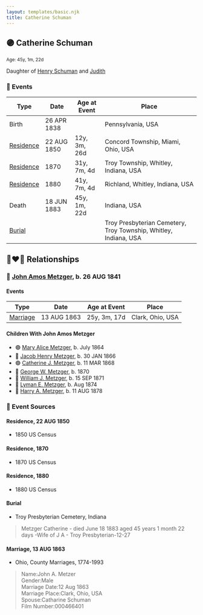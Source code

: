 ```yaml
---
layout: templates/basic.njk
title: Catherine Schuman
---
```

## 🟣 Catherine Schuman
<small>Age: 45y, 1m, 22d</small>

Daughter of [Henry Schuman](/people/6/6084048) and [Judith ](/people/9/94900602)

### 📆 Events

Type | Date | Age at Event | Place
------ | ------ | ------ | ------
Birth | 26 APR 1838 |  | Pennsylvania, USA
[Residence](#event-event-0) | 22 AUG 1850 | 12y, 3m, 26d | Concord Township, Miami, Ohio, USA
[Residence](#event-event-1) | 1870 | 31y, 7m, 4d | Troy Township, Whitley, Indiana, USA
[Residence](#event-event-2) | 1880 | 41y, 7m, 4d | Richland, Whitley, Indiana, USA
Death | 18 JUN 1883 | 45y, 1m, 22d | Indiana, USA
[Burial](#event-event-8) |  |  | Troy Presbyterian Cemetery, Troy Township, Whitley, Indiana, USA

## 👩‍❤️‍👨 Relationships

### 🔵 [John Amos Metzger](/people/2/28893894), b. 26 AUG 1841

#### Events

Type | Date | Age at Event | Place
------ | ------ | ------ | ------
[Marriage](#event-family-0-event-0) | 13 AUG 1863 | 25y, 3m, 17d | Clark, Ohio, USA
#### Children With John Amos Metzger
* 🟣 [Mary Alice Metzger](/people/3/36824832), b. July 1864
* 🔵 [Jacob Henry Metzger](/people/1/13773745), b. 30 JAN 1866
* 🟣 [Catherine J. Metzger](/people/6/62700864), b. 11 MAR 1868
* 🔵 [George W. Metzger](/people/7/79949048), b. 1870
* 🔵 [William J. Metzger](/people/2/26066694), b. 15 SEP 1871
* 🔵 [Lyman E. Metzger](/people/7/77568223), b. Aug 1874
* 🔵 [Harry A. Metzger](/people/5/51617487), b. 11 AUG 1878
### 📰 Event Sources

#### <a id="event-event-0"></a> Residence, 22 AUG 1850
* 1850 US Census

#### <a id="event-event-1"></a> Residence, 1870
* 1870 US Census

#### <a id="event-event-2"></a> Residence, 1880
* 1880 US Census

#### <a id="event-event-8"></a> Burial
* Troy Presbyterian Cemetery, Indiana
>   
  > Metzger Catherine - died June 18 1883 aged 45 years 1 month 22 days -Wife of J A - Troy Presbyterian-12-27

#### <a id="event-family-0-event-0"></a> Marriage, 13 AUG 1863
* Ohio, County Marriages, 1774-1993
>   
  > Name:John A. Metzer  
  > Gender:Male  
  > Marriage Date:12 Aug 1863  
  > Marriage Place:Clark, Ohio, USA  
  > Spouse:Catharine Schuman  
  > Film Number:000466401
